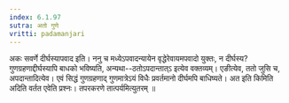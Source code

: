 ```yaml
---
index: 6.1.97
sutra: अतो गुणे
vritti: padamanjari
---
```


 अकः सवर्णे दीर्घस्यापवाद इति। ननु च मध्येऽपवादन्यायेन वृद्धेरेवायमपवादो युक्तः, न दीर्घस्य? गुणग्रहणाद्दीर्घस्यापि बाधको भविष्यति, अन्यथा--ठतोऽपदान्तात्ऽ इत्येव वक्तव्यम्। एङीत्येव, ततो जुसि च, अपदान्तादित्येव। एवं सिद्धं गुणग्रहणाद् गुणमात्रेऽयं विधैः प्रवर्तमानो दीर्घमपि बाधिष्यते। अत इति किमिति अदिति वर्तत एवेति प्रश्नः। तपरकरणे तात्पर्यमित्युतरम् ॥